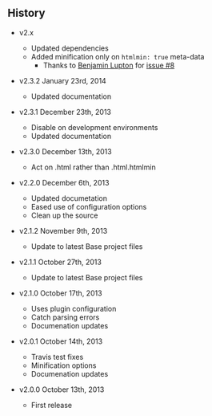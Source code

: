 ## History

- v2.x
	- Updated dependencies
	- Added minification only on `htmlmin: true` meta-data
		- Thanks to [Benjamin Lupton](https://github.com/balupton) for [issue #8](http://github.com/RobLoach/docpad-plugin-htmlmin/issues/8)

- v2.3.2 January 23rd, 2014
	- Updated documentation

- v2.3.1 December 23th, 2013
	- Disable on development environments
	- Updated documentation

- v2.3.0 December 13th, 2013
	- Act on .html rather than .html.htmlmin

- v2.2.0 December 6th, 2013
	- Updated documetation
	- Eased use of configuration options
	- Clean up the source

- v2.1.2 November 9th, 2013
	- Update to latest Base project files

- v2.1.1 October 27th, 2013
	- Update to latest Base project files

- v2.1.0 October 17th, 2013
	- Uses plugin configuration
	- Catch parsing errors
	- Documenation updates

- v2.0.1 October 14th, 2013
	- Travis test fixes
	- Minification options
	- Documenation updates

- v2.0.0 October 13th, 2013
	- First release
